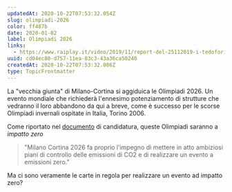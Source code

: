 ```yaml
---
updatedAt: 2020-10-22T07:53:32.054Z
slug: olimpiadi-2026
color: ff487b
date: 2020-01-02
label: Olimpiadi 2026
links:
  - https://www.raiplay.it/video/2019/11/report-del-25112019-i-tedofori-olimpiadi-invernali-Milano-Cortina-7b63ba9a-75da-4e1b-8c3e-1c32f9b5f65e.html
uuid: cd04ec80-d757-11ea-83c3-43a36ca50240
createdAt: 2020-10-22T07:53:32.086Z
type: TopicFrontmatter
---
```


La "vecchia giunta" di Milano-Cortina si aggiduica le Olimpiadi 2026.
Un evento mondiale che richiederà l'ennesimo potenziamento di strutture che vedranno il loro abbandono da qui a breve, come è successo per le scorse Olimpiadi invernali ospitate in Italia, Torino 2006.

Come riportato nel [documento](../../media/topics/olimpiadi-2026/31-03-2019-candidatura-milano-cortina.pdf) di candidatura, queste Olimpiadi saranno a _impatto zero_

> "Milano Cortina 2026 fa proprio l’impegno di mettere in atto ambiziosi piani di controllo delle emissioni di CO2 e di realizzare un evento a emissioni zero."

Ma ci sono veramente le carte in regola per realizzare un evento ad impatto zero?
